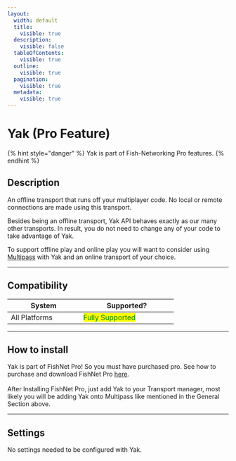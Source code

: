```yaml
---
layout:
  width: default
  title:
    visible: true
  description:
    visible: false
  tableOfContents:
    visible: true
  outline:
    visible: true
  pagination:
    visible: true
  metadata:
    visible: true
---
```


# Yak (Pro Feature)

{% hint style="danger" %}
Yak is part of Fish-Networking Pro features.
{% endhint %}

## Description

An offline transport that runs off your multiplayer code. No local or remote connections are made using this transport.

Besides being an offline transport, Yak API behaves exactly as our many other transports. In result, you do not need to change any of your code to take advantage of Yak.

To support offline play and online play you will want to consider using [Multipass](multipass.md) with Yak and an online transport of your choice.

***

## Compatibility

<table data-full-width="false"><thead><tr><th width="149">System</th><th width="198">Supported?</th></tr></thead><tbody><tr><td>All Platforms</td><td><mark style="color:green;">Fully Supported</mark></td></tr></tbody></table>

***

## How to install

Yak is part of FishNet Pro! So you must have purchased pro. See how to purchase and download FishNet Pro [here](../../overview/readme/pro-projects-and-support.md).\
\
After Installing FishNet Pro, just add Yak to your Transport manager, most likely you will be adding Yak onto Multipass like mentioned in the General Section above.

***

## Settings

No settings needed to be configured with Yak.
